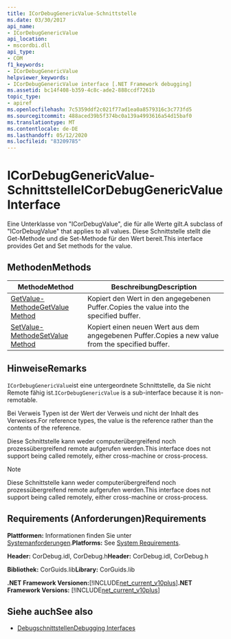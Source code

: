 ```yaml
---
title: ICorDebugGenericValue-Schnittstelle
ms.date: 03/30/2017
api_name:
- ICorDebugGenericValue
api_location:
- mscordbi.dll
api_type:
- COM
f1_keywords:
- ICorDebugGenericValue
helpviewer_keywords:
- ICorDebugGenericValue interface [.NET Framework debugging]
ms.assetid: bc14f408-b359-4c8c-ade2-888ccdf7261b
topic_type:
- apiref
ms.openlocfilehash: 7c5359ddf2c021f77ad1ea0a8579316c3c773fd5
ms.sourcegitcommit: 488aced39b5f374bc0a139a4993616a54d15baf0
ms.translationtype: MT
ms.contentlocale: de-DE
ms.lasthandoff: 05/12/2020
ms.locfileid: "83209785"
---
```

# <a name="icordebuggenericvalue-interface"></a><span data-ttu-id="98f4b-102">ICorDebugGenericValue-Schnittstelle</span><span class="sxs-lookup"><span data-stu-id="98f4b-102">ICorDebugGenericValue Interface</span></span>

<span data-ttu-id="98f4b-103">Eine Unterklasse von "ICorDebugValue", die für alle Werte gilt.</span><span class="sxs-lookup"><span data-stu-id="98f4b-103">A subclass of "ICorDebugValue" that applies to all values.</span></span> <span data-ttu-id="98f4b-104">Diese Schnittstelle stellt die Get-Methode und die Set-Methode für den Wert bereit.</span><span class="sxs-lookup"><span data-stu-id="98f4b-104">This interface provides Get and Set methods for the value.</span></span>  
  
## <a name="methods"></a><span data-ttu-id="98f4b-105">Methoden</span><span class="sxs-lookup"><span data-stu-id="98f4b-105">Methods</span></span>  
  
|<span data-ttu-id="98f4b-106">Methode</span><span class="sxs-lookup"><span data-stu-id="98f4b-106">Method</span></span>|<span data-ttu-id="98f4b-107">Beschreibung</span><span class="sxs-lookup"><span data-stu-id="98f4b-107">Description</span></span>|  
|------------|-----------------|  
|[<span data-ttu-id="98f4b-108">GetValue-Methode</span><span class="sxs-lookup"><span data-stu-id="98f4b-108">GetValue Method</span></span>](icordebuggenericvalue-getvalue-method.md)|<span data-ttu-id="98f4b-109">Kopiert den Wert in den angegebenen Puffer.</span><span class="sxs-lookup"><span data-stu-id="98f4b-109">Copies the value into the specified buffer.</span></span>|  
|[<span data-ttu-id="98f4b-110">SetValue-Methode</span><span class="sxs-lookup"><span data-stu-id="98f4b-110">SetValue Method</span></span>](icordebuggenericvalue-setvalue-method.md)|<span data-ttu-id="98f4b-111">Kopiert einen neuen Wert aus dem angegebenen Puffer.</span><span class="sxs-lookup"><span data-stu-id="98f4b-111">Copies a new value from the specified buffer.</span></span>|  
  
## <a name="remarks"></a><span data-ttu-id="98f4b-112">Hinweise</span><span class="sxs-lookup"><span data-stu-id="98f4b-112">Remarks</span></span>  
 <span data-ttu-id="98f4b-113">`ICorDebugGenericValue`ist eine untergeordnete Schnittstelle, da Sie nicht Remote fähig ist.</span><span class="sxs-lookup"><span data-stu-id="98f4b-113">`ICorDebugGenericValue` is a sub-interface because it is non-remotable.</span></span>  
  
 <span data-ttu-id="98f4b-114">Bei Verweis Typen ist der Wert der Verweis und nicht der Inhalt des Verweises.</span><span class="sxs-lookup"><span data-stu-id="98f4b-114">For reference types, the value is the reference rather than the contents of the reference.</span></span>  
  
 <span data-ttu-id="98f4b-115">Diese Schnittstelle kann weder computerübergreifend noch prozessübergreifend remote aufgerufen werden.</span><span class="sxs-lookup"><span data-stu-id="98f4b-115">This interface does not support being called remotely, either cross-machine or cross-process.</span></span>  
  
> [!NOTE]
> <span data-ttu-id="98f4b-116">Diese Schnittstelle kann weder computerübergreifend noch prozessübergreifend remote aufgerufen werden.</span><span class="sxs-lookup"><span data-stu-id="98f4b-116">This interface does not support being called remotely, either cross-machine or cross-process.</span></span>  
  
## <a name="requirements"></a><span data-ttu-id="98f4b-117">Requirements (Anforderungen)</span><span class="sxs-lookup"><span data-stu-id="98f4b-117">Requirements</span></span>  
 <span data-ttu-id="98f4b-118">**Plattformen:** Informationen finden Sie unter [Systemanforderungen](../../get-started/system-requirements.md).</span><span class="sxs-lookup"><span data-stu-id="98f4b-118">**Platforms:** See [System Requirements](../../get-started/system-requirements.md).</span></span>  
  
 <span data-ttu-id="98f4b-119">**Header:** CorDebug.idl, CorDebug.h</span><span class="sxs-lookup"><span data-stu-id="98f4b-119">**Header:** CorDebug.idl, CorDebug.h</span></span>  
  
 <span data-ttu-id="98f4b-120">**Bibliothek:** CorGuids.lib</span><span class="sxs-lookup"><span data-stu-id="98f4b-120">**Library:** CorGuids.lib</span></span>  
  
 <span data-ttu-id="98f4b-121">**.NET Framework Versionen:**[!INCLUDE[net_current_v10plus](../../../../includes/net-current-v10plus-md.md)]</span><span class="sxs-lookup"><span data-stu-id="98f4b-121">**.NET Framework Versions:** [!INCLUDE[net_current_v10plus](../../../../includes/net-current-v10plus-md.md)]</span></span>  
  
## <a name="see-also"></a><span data-ttu-id="98f4b-122">Siehe auch</span><span class="sxs-lookup"><span data-stu-id="98f4b-122">See also</span></span>

- [<span data-ttu-id="98f4b-123">Debugschnittstellen</span><span class="sxs-lookup"><span data-stu-id="98f4b-123">Debugging Interfaces</span></span>](debugging-interfaces.md)
